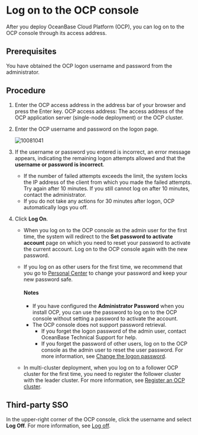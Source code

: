 # Log on to the OCP console

After you deploy OceanBase Cloud Platform (OCP), you can log on to the OCP console through its access address.

## Prerequisites

You have obtained the OCP logon username and password from the administrator.

## Procedure

1. Enter the OCP access address in the address bar of your browser and press the Enter key.
   OCP access address: The access address of the OCP application server (single-node deployment) or the OCP cluster.

2. Enter the OCP username and password on the logon page.

   ![10081041](https://obbusiness-private.oss-cn-shanghai.aliyuncs.com/doc/img/ocp/410/%E7%99%BB%E5%BD%95ocp-1.png)

3. If the username or password you entered is incorrect, an error message appears, indicating the remaining logon attempts allowed and that the **username or password is incorrect**.

   * If the number of failed attempts exceeds the limit, the system locks the IP address of the client from which you made the failed attempts. Try again after 10 minutes. If you still cannot log on after 10 minutes, contact the administrator.
   * If you do not take any actions for 30 minutes after logon, OCP automatically logs you off.

4. Click **Log On**.

   * When you log on to the OCP console as the admin user for the first time, the system will redirect to the **Set password to activate account** page on which you need to reset your password to activate the current account. Log on to the OCP console again with the new password.

   * If you log on as other users for the first time, we recommend that you go to [Personal Center](../1600.system-management-features/700.manage-user-center/100.configure-personal-information.md) to change your password and keep your new password safe.

      <main id="notice" type='explain'>
      <h4>Notes</h4>
      <p><ul><li>If you have configured the <b>Administrator Password</b> when you install OCP, you can use the password to log on to the OCP console without setting a password to activate the account. </li><li>The OCP console does not support password retrieval.<ul><li>If you forget the logon password of the admin user, contact OceanBase Technical Support for help.</li><li>If you forget the password of other users, log on to the OCP console as the admin user to reset the user password. For more information, see <a href="../1600.system-management-features/700.manage-user-center/200.change-the-logon-password.md">Change the logon password</a>.</li></ul></li></ul></p>
      </main>

   * In multi-cluster deployment, when you log on to a follower OCP cluster for the first time, you need to register the follower cluster with the leader cluster. For more information, see [Register an OCP cluster](../1200.manage-disaster-recovery/300.ocp-multi-cluster-mode/200.register-an-ocp-cluster.md).

## Third-party SSO

In the upper-right corner of the OCP console, click the username and select **Log Off**. For more information, see [Log off](../1600.system-management-features/700.manage-user-center/400.log-out.md).
